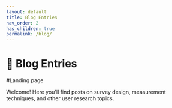 ```yaml
---
layout: default
title: Blog Entries
nav_order: 2
has_children: true
permalink: /blog/
---
```


# 📝 Blog Entries
#Landing page

Welcome! Here you'll find posts on survey design, measurement techniques, and other user research topics.
